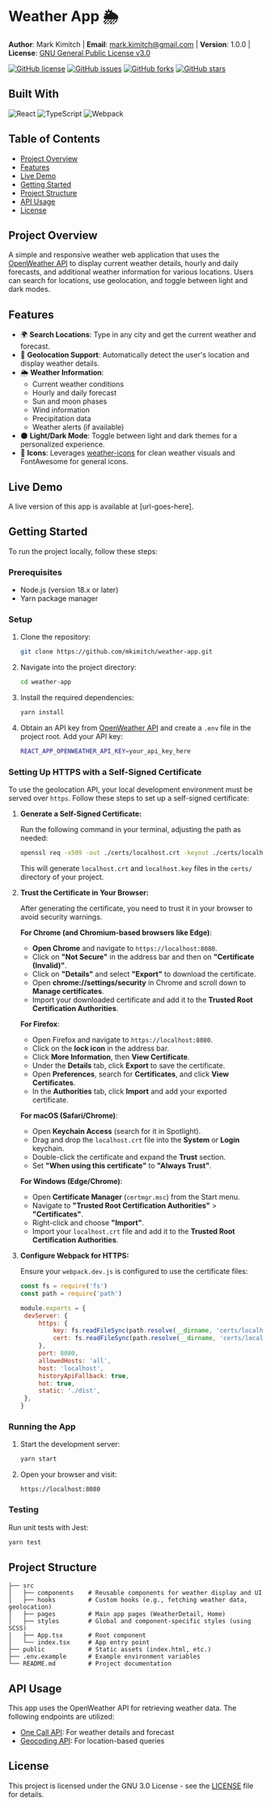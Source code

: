# Weather App 🌦️

**Author**: Mark Kimitch | **Email**: [mark.kimitch@gmail.com](mailto:mark.kimitch@gmail.com) | **Version**: 1.0.0 | **License**: [GNU General Public License v3.0](https://www.gnu.org/licenses/gpl-3.0.html)

[![GitHub license](https://img.shields.io/badge/license-GPLv3-blue.svg)](https://www.gnu.org/licenses/gpl-3.0.html)
[![GitHub issues](https://img.shields.io/github/issues/mkimitch/weather-app)](https://github.com/mkimitch/weather-app/issues)
[![GitHub forks](https://img.shields.io/github/forks/mkimitch/weather-app)](https://github.com/mkimitch/weather-app/network)
[![GitHub stars](https://img.shields.io/github/stars/mkimitch/weather-app)](https://github.com/mkimitch/weather-app/stargazers)

## Built With

![React](https://img.shields.io/badge/dynamic/json?color=blue&label=React&query=$.dependencies.react&url=https%3A%2F%2Fraw.githubusercontent.com%2Fmkimitch%2Fweather-app%2Fmain%2Fpackage.json&logo=react)
![TypeScript](https://img.shields.io/badge/dynamic/json?color=blue&label=TypeScript&query=$.devDependencies.typescript&url=https%3A%2F%2Fraw.githubusercontent.com%2Fmkimitch%2Fweather-app%2Fmain%2Fpackage.json&logo=typescript)
![Webpack](https://img.shields.io/badge/dynamic/json?color=blue&label=Webpack&query=$.devDependencies.webpack&url=https%3A%2F%2Fraw.githubusercontent.com%2Fmkimitch%2Fweather-app%2Fmain%2Fpackage.json&logo=webpack)

## Table of Contents

- [Project Overview](#project-overview)
- [Features](#features)
- [Live Demo](#live-demo)
- [Getting Started](#getting-started)
- [Project Structure](#project-structure)
- [API Usage](#api-usage)
- [License](#license)

## Project Overview

A simple and responsive weather web application that uses the [OpenWeather API](https://openweathermap.org/api) to display current weather details, hourly and daily forecasts, and additional weather information for various locations. Users can search for locations, use geolocation, and toggle between light and dark modes.

## Features

- 🌍 **Search Locations**: Type in any city and get the current weather and forecast.
- 📍 **Geolocation Support**: Automatically detect the user's location and display weather details.
- 🌦️ **Weather Information**:
  - Current weather conditions
  - Hourly and daily forecast
  - Sun and moon phases
  - Wind information
  - Precipitation data
  - Weather alerts (if available)
- 🌑 **Light/Dark Mode**: Toggle between light and dark themes for a personalized experience.
- 🎨 **Icons**: Leverages [weather-icons](https://erikflowers.github.io/weather-icons/) for clean weather visuals and FontAwesome for general icons.

## Live Demo

A live version of this app is available at [url-goes-here].

## Getting Started

To run the project locally, follow these steps:

### Prerequisites

- Node.js (version 18.x or later)
- Yarn package manager

### Setup

1. Clone the repository:

   ```bash
   git clone https://github.com/mkimitch/weather-app.git
   ```

2. Navigate into the project directory:

   ```bash
   cd weather-app
   ```

3. Install the required dependencies:

   ```bash
   yarn install
   ```

4. Obtain an API key from [OpenWeather API](https://openweathermap.org/api) and create a `.env` file in the project root. Add your API key:
   ```bash
   REACT_APP_OPENWEATHER_API_KEY=your_api_key_here
   ```

### Setting Up HTTPS with a Self-Signed Certificate

To use the geolocation API, your local development environment must be served over `https`. Follow these steps to set up a self-signed certificate:

1. **Generate a Self-Signed Certificate:**

   Run the following command in your terminal, adjusting the path as needed:

   ```bash
   openssl req -x509 -out ./certs/localhost.crt -keyout ./certs/localhost.key -newkey rsa:2048 -nodes -sha256 -subj "//CN=localhost" -addext "subjectAltName=DNS:localhost"
   ```

   This will generate `localhost.crt` and `localhost.key` files in the `certs/` directory of your project.

2. **Trust the Certificate in Your Browser:**

   After generating the certificate, you need to trust it in your browser to avoid security warnings.

   **For Chrome (and Chromium-based browsers like Edge)**:

   - **Open Chrome** and navigate to `https://localhost:8080`.
   - Click on **"Not Secure"** in the address bar and then on **"Certificate (Invalid)"**.
   - Click on **"Details"** and select **"Export"** to download the certificate.
   - Open **chrome://settings/security** in Chrome and scroll down to **Manage certificates**.
   - Import your downloaded certificate and add it to the **Trusted Root Certification Authorities**.

   **For Firefox**:

   - Open Firefox and navigate to `https://localhost:8080`.
   - Click on the **lock icon** in the address bar.
   - Click **More Information**, then **View Certificate**.
   - Under the **Details** tab, click **Export** to save the certificate.
   - Open **Preferences**, search for **Certificates**, and click **View Certificates**.
   - In the **Authorities** tab, click **Import** and add your exported certificate.

   **For macOS (Safari/Chrome)**:

   - Open **Keychain Access** (search for it in Spotlight).
   - Drag and drop the `localhost.crt` file into the **System** or **Login** keychain.
   - Double-click the certificate and expand the **Trust** section.
   - Set **"When using this certificate"** to **"Always Trust"**.

   **For Windows (Edge/Chrome)**:

   - Open **Certificate Manager** (`certmgr.msc`) from the Start menu.
   - Navigate to **"Trusted Root Certification Authorities"** > **"Certificates"**.
   - Right-click and choose **"Import"**.
   - Import your `localhost.crt` file and add it to the **Trusted Root Certification Authorities**.

3. **Configure Webpack for HTTPS:**

   Ensure your `webpack.dev.js` is configured to use the certificate files:

   ```js
   const fs = require('fs')
   const path = require('path')

   module.exports = {
   	devServer: {
   		https: {
   			key: fs.readFileSync(path.resolve(__dirname, 'certs/localhost.key')),
   			cert: fs.readFileSync(path.resolve(__dirname, 'certs/localhost.crt')),
   		},
   		port: 8080,
   		allowedHosts: 'all',
   		host: 'localhost',
   		historyApiFallback: true,
   		hot: true,
   		static: './dist',
   	},
   }
   ```

### Running the App

1. Start the development server:

   ```bash
   yarn start
   ```

2. Open your browser and visit:
   ```
   https://localhost:8080
   ```

### Testing

Run unit tests with Jest:

```bash
yarn test
```

## Project Structure

```
├── src
│   ├── components    # Reusable components for weather display and UI
│   ├── hooks         # Custom hooks (e.g., fetching weather data, geolocation)
│   ├── pages         # Main app pages (WeatherDetail, Home)
│   ├── styles        # Global and component-specific styles (using SCSS)
│   ├── App.tsx       # Root component
│   └── index.tsx     # App entry point
├── public            # Static assets (index.html, etc.)
├── .env.example      # Example environment variables
└── README.md         # Project documentation
```

## API Usage

This app uses the OpenWeather API for retrieving weather data. The following endpoints are utilized:

- [One Call API](https://openweathermap.org/api/one-call-api): For weather details and forecast
- [Geocoding API](https://openweathermap.org/api/geocoding-api): For location-based queries

## License

This project is licensed under the GNU 3.0 License - see the [LICENSE](https://raw.githubusercontent.com/mkimitch/weather-app/refs/heads/main/LICENSE) file for details.
